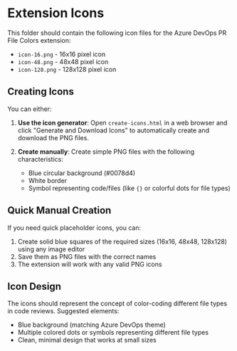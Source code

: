 # Extension Icons

This folder should contain the following icon files for the Azure DevOps PR File Colors extension:

- `icon-16.png` - 16x16 pixel icon
- `icon-48.png` - 48x48 pixel icon  
- `icon-128.png` - 128x128 pixel icon

## Creating Icons

You can either:

1. **Use the icon generator**: Open `create-icons.html` in a web browser and click "Generate and Download Icons" to automatically create and download the PNG files.

2. **Create manually**: Create simple PNG files with the following characteristics:
   - Blue circular background (#0078d4)
   - White border
   - Symbol representing code/files (like `{}` or colorful dots for file types)

## Quick Manual Creation

If you need quick placeholder icons, you can:

1. Create solid blue squares of the required sizes (16x16, 48x48, 128x128) using any image editor
2. Save them as PNG files with the correct names
3. The extension will work with any valid PNG icons

## Icon Design

The icons should represent the concept of color-coding different file types in code reviews. Suggested elements:
- Blue background (matching Azure DevOps theme)
- Multiple colored dots or symbols representing different file types
- Clean, minimal design that works at small sizes
